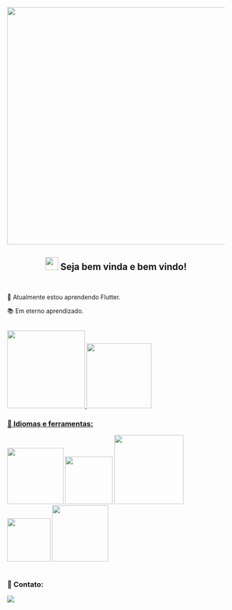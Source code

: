  
<img align='center'  src="https://media.giphy.com/media/piFGZ3Vxk2NHOAPgE3/giphy.gif"  width="750" height="550" />
<h2 align="center">  <img src="https://media.giphy.com/media/hvRJCLFzcasrR4ia7z/giphy.gif" width="30px"> Seja bem vinda e bem vindo! </h2>
 

 </div><br>
 

🌱 Atualmente estou aprendendo Flutter.
  
📚 Em eterno aprendizado.

</div><br>

 
  <a href="https://github.com/GabrielBento299">
  <img height="180em" src="https://github-readme-stats.vercel.app/api/top-langs/?username=GabrielBento299&layout=compact&langs_count=7&theme=gruvbox"/>
  <img height="150em" src="https://github-readme-stats.vercel.app/api?username=GabrielBento299&show_icons=true&theme=gruvbox&include_all_commits=true&count_private=true"/>
 </div>  
  <br>
  
###  🚀 Idiomas e ferramentas:  <br>

 <div>
  	<img width="130" src="https://img.shields.io/badge/HTML5-E34F26?style=for-the-badge&logo=html5&logoColor=white"></a>
  	<img width="110" src="https://img.shields.io/badge/CSS3-1572B6?style=for-the-badge&logo=css3&logoColor=white"></a>
    <img width="160" src="https://img.shields.io/badge/JavaScript-323330?style=for-the-badge&logo=javascript&logoColor=F7DF1E"></a>
    <img width="100" src="https://img.shields.io/badge/Dart-0175C2?style=for-the-badge&logo=dart&logoColor=white"></a>
    <img width="130" src="https://img.shields.io/badge/Flutter-02569B?style=for-the-badge&logo=flutter&logoColor=white"></a>
</div>  <br>
 
### 📱 Contato:  <br>
  <a href="https://www.linkedin.com/in/santosgabriel299/" target="_blank"><img src="https://img.shields.io/badge/-LinkedIn-%230077B5?style=for-the-badge&logo=linkedin&logoColor=white" target="_blank"></a>

 


